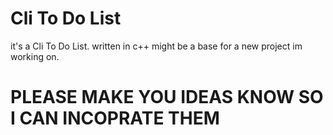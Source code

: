 #  Cli To Do List
it's a Cli To Do List. written in c++ might be a base for a new project im working on.
# PLEASE MAKE YOU IDEAS KNOW SO I CAN INCOPRATE THEM


